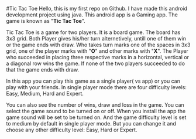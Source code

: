 #Tic Tac Toe
Hello, this is my first repo on Github. I have made this android development project using java. This android app is a Gaming app. The game is known
as "**Tic Tac Toe**".

  Tic Tac Toe is a game for two players. It is a board game. The board has 3x3 grid. Both Player gives his/her turn alternetively, untill one of them win
or the game ends with draw. Who takes turn marks one of the spaces in 3x3 grid, one of the player marks with "**O**" and other marks with "**X**".  The
Player who succeeded in placing three respective marks in a horizontal, vertical or a diagonal row wins the game. If none of the two players succeeded to 
do that the game ends with draw.

  In this app you can play this game as a single player( vs app) or you can play with your friends. In single player mode there are four difficulty levels:
Easy, Medium, Hard and Expert. 

  You can also see the number of wins, draw and loss in the game. You can select the game sound to be turned on or off. When you install the app the game 
sound will be set to be turned on. And the game difficulty level is set to medium by default in single player mode. But you can change it and choose any
other difficulty level: Easy, Hard or Expert.
